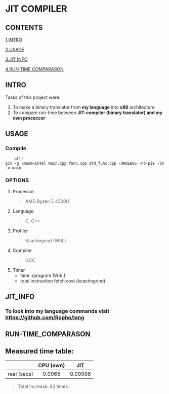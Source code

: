 # JIT COMPILER

## CONTENTS

[1.INTRO](#INTRO)


[2.USAGE](#USAGE)

[3.JIT INFO](#JIT_INFO)

[4.RUN TIME COMPARASON](#RUN-TIME_COMPARASON)

## INTRO

Tasks of this project were: 
1. To make a binary translator from **my language** into **x86** architecture.
2. To compare run-time between **JIT-compiler (binary translator) and my own proceccor** 



## USAGE

### Compile
		all:
	gcc -g -masm=intel main.cpp func.cpp std_func.cpp -DNDEBUG -no-pie -lm -o main	


### OPTIONS

1.  Processor
    > AMD Ryzen 5 4500U
2.  Language
    > C, C++
3.  Profiler
    > Kcachegrind (WSL)
4.  Compiler
    > GCC
5.  Timer
    + time ./program (WSL)
    + total instruction fetch cost (kcachegrind)

## JIT_INFO

### To look into **my language commands** visit https://github.com/Ropho/lang



## RUN-TIME_COMPARASON

## Measured time table:
|  	     |CPU (own) | JIT   |
|:----------:|:--------:|:-----:|
|real (secs) |0.0065    |0.00008|

> Total Increase: 82 times.
